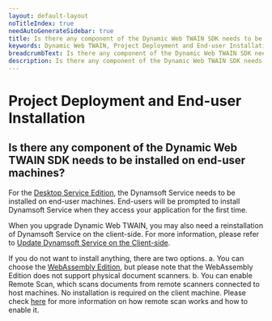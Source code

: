```yaml
---
layout: default-layout
noTitleIndex: true
needAutoGenerateSidebar: true
title: Is there any component of the Dynamic Web TWAIN SDK needs to be installed on end-user machines?
keywords: Dynamic Web TWAIN, Project Deployment and End-user Installation, installation on end-user
breadcrumbText: Is there any component of the Dynamic Web TWAIN SDK needs to be installed on end-user machines?
description: Is there any component of the Dynamic Web TWAIN SDK needs to be installed on end-user machines?
---
```


# Project Deployment and End-user Installation

## Is there any component of the Dynamic Web TWAIN SDK needs to be installed on end-user machines?

For the <a href="https://www.dynamsoft.com/web-twain/docs/indepth/features/initialize.html?ver=latest#desktop-service-edition" target="_blank">Desktop Service Edition</a>, the Dynamsoft Service needs to be installed on end-user machines. End-users will be prompted to install Dynamsoft Service when they access your application for the first time.

When you upgrade Dynamic Web TWAIN, you may also need a reinstallation of Dynamsoft Service on the client-side. For more information, please refer to <a href="https://www.dynamsoft.com/web-twain/docs/indepth/development/upgrade.html?ver=latest#update-dynamsoft-service-on-the-client-side" target="_blank">Update Dynamsoft Service on the Client-side</a>.

If you do not want to install anything, there are two options.
a. You can choose the <a href="https://www.dynamsoft.com/web-twain/docs/indepth/features/initialize.html?ver=latest#webassembly-edition" target="_blank">WebAssembly Edition</a>, but please note that the WebAssembly Edition does not support physical document scanners.
b. You can enable Remote Scan, which scans documents from remote scanners connected to host machines. No installation is required on the client machine. Please check <a href="https://www.dynamsoft.com/web-twain/docs/faq/how-to-enable-remote-scan.html?ver=latest" target="_blank">here</a> for more information on how remote scan works and how to enable it.
